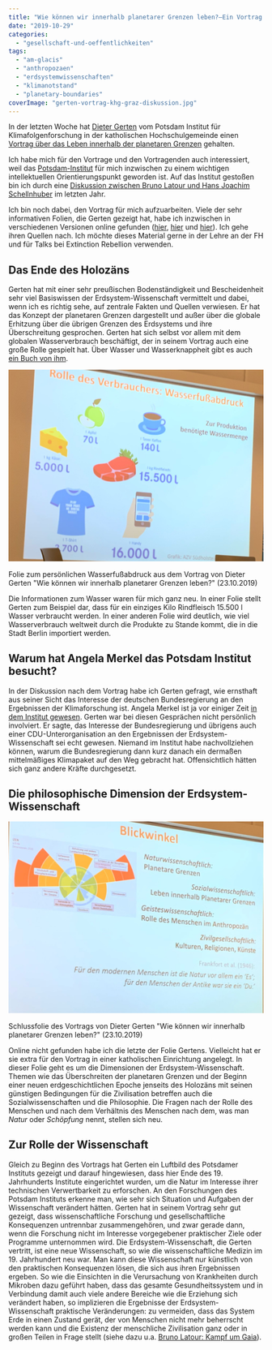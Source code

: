 ```yaml
---
title: "Wie können wir innerhalb planetarer Grenzen leben?—Ein Vortrag Dieter Gertens in der KHG Graz"
date: "2019-10-29"
categories: 
  - "gesellschaft-und-oeffentlichkeiten"
tags: 
  - "am-glacis"
  - "anthropozaen"
  - "erdsystemwissenschaften"
  - "klimanotstand"
  - "planetary-boundaries"
coverImage: "gerten-vortrag-khg-graz-diskussion.jpg"
---
```


In der letzten Woche hat [Dieter Gerten](https://www.pik-potsdam.de/members/gerten) vom Potsdam Institut für Klimafolgenforschung in der katholischen Hochschulgemeinde einen [Vortrag über das Leben innerhalb der planetaren Grenzen](https://khg.graz-seckau.at/?d=wie-koennen-wir-innerhalb-planetarer-grenzen-leben-1) gehalten.

Ich habe mich für den Vortrage und den Vortragenden auch interessiert, weil das [Potsdam-Institut](https://www.pik-potsdam.de/pik-startseite) für mich inzwischen zu einem wichtigen intellektuellen Orientierungspunkt geworden ist. Auf das Institut gestoßen bin ich durch eine [Diskussion zwischen Bruno Latour und Hans Joachim Schellnhuber](https://soundcloud.com/hkw/discussion-with-bruno-latour-hans-joachim-schellnhuber) im letzten Jahr.

Ich bin noch dabei, den Vortrag für mich aufzuarbeiten. Viele der sehr informativen Folien, die Gerten gezeigt hat, habe ich inzwischen in verschiedenen Versionen online gefunden ([hier](https://www.bafu.admin.ch/dam/bafu/de/dokumente/daten-karten/praesentation/Vortrag%20Planetare%20Belastbarkeitsgrenzen.pdf.download.pdf/Vortrag%20Planetare%20Belastbarkeitsgrenzen.pdf), [hier](https://www.lehre-interdisziplinaer.tu-darmstadt.de/media/cisp_1/studienschwerpunkte/forum_nachhaltigkeit/gc_2016/1_Sitzung_PD_Dr_Gerten.pdf) und [hier](https://www.unternehmensgruen.org/wp-content/uploads/2016/11/PlanetareGrenzen_Gerten_PIK.pdf)). Ich gehe ihren Quellen nach. Ich möchte dieses Material gerne in der Lehre an der FH und für Talks bei Extinction Rebellion verwenden.

## Das Ende des Holozäns

Gerten hat mit einer sehr preußischen Bodenständigkeit und Bescheidenheit sehr viel Basiswissen der Erdsystem-Wissenschaft vermittelt und dabei, wenn ich es richtig sehe, auf zentrale Fakten und Quellen verwiesen. Er hat das Konzept der planetaren Grenzen dargestellt und außer über die globale Erhitzung über die übrigen Grenzen des Erdsystems und ihre Überschreitung gesprochen. Gerten hat sich selbst vor allem mit dem globalen Wasserverbrauch beschäftigt, der in seinem Vortrag auch eine große Rolle gespielt hat. Über Wasser und Wasserknappheit gibt es auch [ein Buch von ihm](https://www.pik-potsdam.de/aktuelles/nachrichten/neues-buch-wasser-knappheit-klimawandel-und-welternaehrung-von-dieter-gerten).

![Folie zum persönlichen Wasserfußabdruck aus dem Vortrag von Dieter Gerten "Wie können wir innerhalb planetarer Grenzen leben?" (23.10.2019)](images/gerten-vortrag-khg-graz-wasserfussabdruck.jpg)

Folie zum persönlichen Wasserfußabdruck aus dem Vortrag von Dieter Gerten "Wie können wir innerhalb planetarer Grenzen leben?" (23.10.2019)

Die Informationen zum Wasser waren für mich ganz neu. In einer Folie stellt Gerten zum Beispiel dar, dass für ein einziges Kilo Rindfleisch 15.500 l Wasser verbraucht werden. In einer anderen Folie wird deutlich, wie viel Wasserverbrauch weltweit durch die Produkte zu Stande kommt, die in die Stadt Berlin importiert werden.

## Warum hat Angela Merkel das Potsdam Institut besucht?

In der Diskussion nach dem Vortrag habe ich Gerten gefragt, wie ernsthaft aus seiner Sicht das Interesse der deutschen Bundesregierung an den Ergebnissen der Klimaforschung ist. Angela Merkel ist ja vor einiger Zeit [in dem Institut gewesen](https://www.pik-potsdam.de/aktuelles/nachrichten/bundeskanzlerin-1). Gerten war bei diesen Gesprächen nicht persönlich involviert. Er sagte, das Interesse der Bundesregierung und übrigens auch einer CDU-Unterorganisation an den Ergebnissen der Erdsystem-Wissenschaft sei echt gewesen. Niemand im Institut habe nachvollziehen können, warum die Bundesregierung dann kurz danach ein dermaßen mittelmäßiges Klimapaket auf den Weg gebracht hat. Offensichtlich hätten sich ganz andere Kräfte durchgesetzt.

## Die philosophische Dimension der Erdsystem-Wissenschaft

![Schlussfolie des Vortrags von Dieter Gerten "Wie können wir innerhalb planetarer Grenzen leben?" (23.10.2019)](images/gerten-vortrag-khg-graz-blickwinkel-auf-das-anthropozaen.jpg)

Schlussfolie des Vortrags von Dieter Gerten "Wie können wir innerhalb planetarer Grenzen leben?" (23.10.2019)

Online nicht gefunden habe ich die letzte der Folie Gertens. Vielleicht hat er sie extra für den Vortrag in einer katholischen Einrichtung angelegt. In dieser Folie geht es um die Dimensionen der Erdsystem-Wissenschaft. Themen wie das Überschreiten der planetaren Grenzen und der Beginn einer neuen erdgeschichtlichen Epoche jenseits des Holozäns mit seinen günstigen Bedingungen für die Zivilisation betreffen auch die Sozialwissenschaften und die Philosophie. Die Fragen nach der Rolle des Menschen und nach dem Verhältnis des Menschen nach dem, was man _Natur_ oder _Schöpfung_ nennt, stellen sich neu.

## Zur Rolle der Wissenschaft

Gleich zu Beginn des Vortrags hat Gerten ein Luftbild des Potsdamer Instituts gezeigt und darauf hingewiesen, dass hier Ende des 19. Jahrhunderts Institute eingerichtet wurden, um die Natur im Interesse ihrer technischen Verwertbarkeit zu erforschen. An den Forschungen des Potsdam Instituts erkenne man, wie sehr sich Situation und Aufgaben der Wissenschaft verändert hätten. Gerten hat in seinem Vortrag sehr gut gezeigt, dass wissenschaftliche Forschung und gesellschaftliche Konsequenzen untrennbar zusammengehören, und zwar gerade dann, wenn die Forschung nicht im Interesse vorgegebener praktischer Ziele oder Programme unternommen wird. Die Erdsystem-Wissenschaft, die Gerten vertritt, ist eine neue Wissenschaft, so wie die wissenschaftliche Medizin im 19. Jahrhundert neu war. Man kann diese Wissenschaft nur künstlich von den praktischen Konsequenzen lösen, die sich aus ihren Ergebnissen ergeben. So wie die Einsichten in die Verursachung von Krankheiten durch Mikroben dazu geführt haben, dass das gesamte Gesundheitssystem und in Verbindung damit auch viele andere Bereiche wie die Erziehung sich verändert haben, so implizieren die Ergebnisse der Erdsystem-Wissenschaft praktische Veränderungen: zu vermeiden, dass das System Erde in einen Zustand gerät, der von Menschen nicht mehr beherrscht werden kann und die Existenz der menschliche Zivilisation ganz oder in großen Teilen in Frage stellt (siehe dazu u.a. [Bruno Latour: Kampf um Gaia](https://www.suhrkamp.de/buecher/kampf_um_gaia-bruno_latour_58701.html)).
